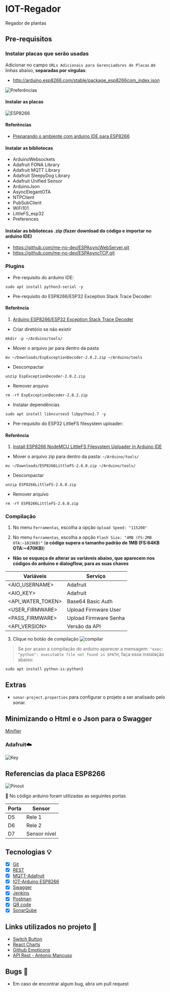 # IOT-Regador

Regador de plantas

## Pre-requisitos

### Instalar placas que serão usadas

Adicionar no campo `URLs Adicionais para Gerenciadores de Placas` as linhas abaixo, **separadas por vírgulas**:

* http://arduino.esp8266.com/stable/package_esp8266com_index.json


![Preferências](./assets/preferencias.png)

#### Instalar as placas

![ESP8266](./assets/placa-esp8266.png)

#### Referências
- [Preparando o ambiente com arduino IDE para ESP8266](https://blog.smartkits.com.br/esp8266-como-programar-o-nodemcu-atraves-da-arduino-ide/)

#### Instalar as bibliotecas

* ArduinoWebsockets
* Adafruit FONA Library
* Adafruit MQTT Library
* Adafruit SleepyDog Library
* Adafruit Unified Sensor
* ArduinoJson
* AsyncElegantOTA
* NTPClient
* PubSubClient
* WiFi101
* LittleFS_esp32
* Preferences

#### Instalar as bibliotecas .zip (fazer download do código e importar no arduino IDE)

* https://github.com/me-no-dev/ESPAsyncWebServer.git
* https://github.com/me-no-dev/ESPAsyncTCP.git

### Plugins

* Pre-requisito do arduino IDE: 

```
sudo apt install python3-serial -y
```

* Pre-requisito do ESP8266/ESP32 Exception Stack Trace Decoder:

#### Referência

1. [Arduino ESP8266/ESP32 Exception Stack Trace Decoder](https://github.com/me-no-dev/EspExceptionDecoder)

* Criar diretório se não existir

```
mkdir -p ~/Arduino/tools/
```

*  Mover o arquivo jar para dentro da pasta

```
mv ~/Downloads/EspExceptionDecoder-2.0.2.zip ~/Arduino/tools
```

* Descompactar

```
unzip EspExceptionDecoder-2.0.2.zip
```

* Remover arquivo

```
rm -rf EspExceptionDecoder-2.0.2.zip
```

* Instalar dependências

```
sudo apt install libncurses5 libpython2.7 -y
```

* Pre-requisito do ESP32 LittleFS filesystem uploader:

#### Referência

1. [Install ESP8266 NodeMCU LittleFS Filesystem Uploader in Arduino IDE](https://randomnerdtutorials.com/install-esp8266-nodemcu-littlefs-arduino/)


*  Mover o arquivo zip para dentro da pasta: `~/Arduino/tools/`

```
mv ~/Downloads/ESP8266LittleFS-2.6.0.zip ~/Arduino/tools/
```

* Descompactar

```
unzip ESP8266LittleFS-2.6.0.zip
```

* Remover arquivo

```
rm -rf ESP8266LittleFS-2.6.0.zip
```

### Compilação

1. No menu `Ferramentas`, escolha a opção `Upload Speed: "115200"`

2. No menu `Ferramentas`, escolha a opção `Flash Size: "4MB (FS:2MB OTA:~1019KB)"` (**o código supera o tamanho padrão de 1MB (FS:64KB OTA:~470KB)**)

- **Não se esqueça de alterar as variáveis abaixo, que aparecem nos códigos do arduino e dialogflow, para as suas chaves**

| Variáveis             | Serviço               |
|-----------------------|-----------------------|
| <AIO_USERNAME>        | Adafruit              |
| <AIO_KEY>             | Adafruit              |
| <API_WATER_TOKEN>     | Base64 Basic Auth     |
| <USER_FIRMWARE>       | Upload Firmware User  |
| <PASS_FIRMWARE>       | Upload Firmware Senha |
| <API_VERSION>         | Versão da API         |


3. Clique no botão de compilação ![compilar](./assets/compilar.png)

> Se por acaso a compilação do arduino aparecer a mensagem: `"exec: "python": executable file not found in $PATH`, faça essa instalação abaixo:

```
sudo apt install python-is-python3
```

## Extras

- `sonar-project.properties` para configurar o projeto a ser analisado pelo sonar.

## Minimizando o Html e o Json para o Swagger

[Minifier](https://www.willpeavy.com/tools/minifier/)

### Adafruit☁️

![Key](assets/adafruit-key.png)

## Referencias da placa ESP8266

![Pinout](assets/ESP826612_PINOUT.jpg)

 📣 No código arduino foram utilizadas as seguintes portas

| Porta       | Sensor       |
|-------------|--------------|
| D5          | Rele 1       |
| D6          | Rele 2       |
| D7          | Sensor nível |

## Tecnologias 💡

- [x] [Git](https://pt.wikipedia.org/wiki/Git)
- [x] [REST](https://pt.wikipedia.org/wiki/REST)
- [x] [MQTT-Adafruit](https://io.adafruit.com/api/docs/#adafruit-io-http-api)
- [x] [IOT-Arduino ESP8266](https://pt.wikipedia.org/wiki/ESP8266)
- [x] [Swagger](https://swagger.io/)
- [x] [Jenkins](https://www.jenkins.io/)
- [x] [Postman](https://www.postman.com/)
- [x] [QR code](https://www.qrcode-monkey.com/)
- [x] [SonarQube](https://docs.sonarqube.org/latest/setup/get-started-2-minutes/)

## Links utilizados no projeto 🔗

- [Switch Button](https://fribly.com/2015/11/28/css-minion-switch-button/)
- [React Charts](https://reactjsexample.com/a-react-environment-charts/)
- [Github Emoticons](https://gist.github.com/rxaviers/7360908)
- [API Rest - Antonio Mancuso](https://mancusoa74.blogspot.com/2018/02/simple-http-rest-server-on-esp8266.html)

## Bugs 🐛

- Em caso de encontrar algum bug, abra um pull request
